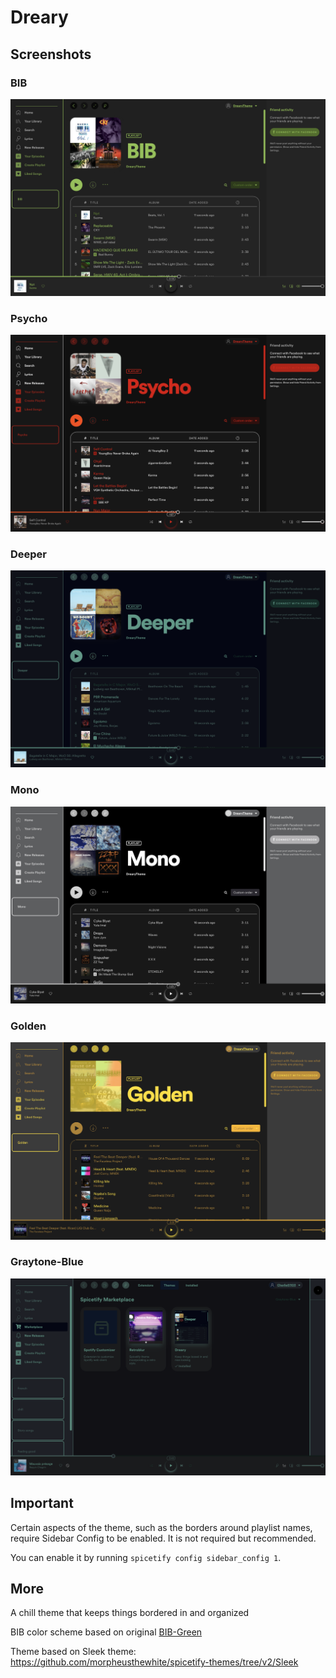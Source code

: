 # Dreary

## Screenshots

### BIB
![BIB Screenshot](bib.png)

### Psycho
![Psycho Screenshot](psycho.png)

### Deeper
![Deeper Screenshot](deeper.png)

### Mono
![Mono Screenshot](mono.png)

### Golden
![Golden Screenshot](golden.png)

### Graytone-Blue
![Graytone-Blue Screenshot](graytone-blue.png)


## Important
Certain aspects of the theme, such as the borders around playlist names, require Sidebar Config to be enabled. It is not required but recommended.

You can enable it by running `spicetify config sidebar_config 1`.

## More

A chill theme that keeps things bordered in and organized

BIB color scheme based on original [BIB-Green](https://github.com/morpheusthewhite/spicetify-themes/tree/master/BIB-Green) 

Theme based on Sleek theme: https://github.com/morpheusthewhite/spicetify-themes/tree/v2/Sleek

